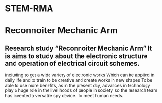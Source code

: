 # STEM-RMA
# Reconnoiter Mechanic Arm
## Research study “Reconnoiter Mechanic Arm” It is aims to study about the electronic structure and operation of electrical circuit schemes.
Including to get a wide variety of electronic works Which can be applied in daily life and to train to be creative and create works in new shapes
To be able to use more benefits, as in the present day, advances in technology play a huge role in the livelihoods of people in society, so the research 
team has invented a versatile spy device. To meet human needs. 

